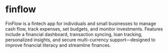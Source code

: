 # finflow
FinFlow is a fintech app for individuals and small businesses to manage cash flow, track expenses, set budgets, and monitor investments. Features include a financial dashboard, transaction syncing, loan tracking, personalized insights, and secure multi-currency support—designed to improve financial literacy and streamline finances.
